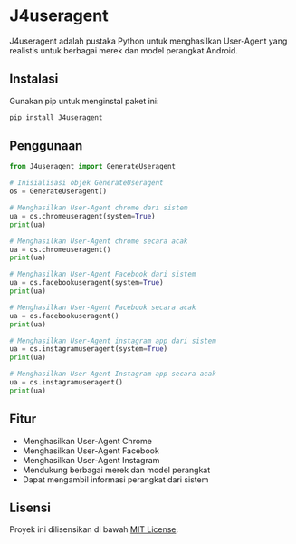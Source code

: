 # J4useragent

J4useragent adalah pustaka Python untuk menghasilkan User-Agent yang realistis untuk berbagai merek dan model perangkat Android.

## Instalasi

Gunakan pip untuk menginstal paket ini:
```sh
pip install J4useragent
```

## Penggunaan

```python
from J4useragent import GenerateUseragent

# Inisialisasi objek GenerateUseragent
os = GenerateUseragent()

# Menghasilkan User-Agent chrome dari sistem
ua = os.chromeuseragent(system=True)
print(ua)

# Menghasilkan User-Agent chrome secara acak
ua = os.chromeuseragent()
print(ua)

# Menghasilkan User-Agent Facebook dari sistem
ua = os.facebookuseragent(system=True)
print(ua)

# Menghasilkan User-Agent Facebook secara acak
ua = os.facebookuseragent()
print(ua)

# Menghasilkan User-Agent instagram app dari sistem
ua = os.instagramuseragent(system=True)
print(ua)

# Menghasilkan User-Agent Instagram app secara acak
ua = os.instagramuseragent()
print(ua)
```

## Fitur
- Menghasilkan User-Agent Chrome
- Menghasilkan User-Agent Facebook
- Menghasilkan User-Agent Instagram 
- Mendukung berbagai merek dan model perangkat
- Dapat mengambil informasi perangkat dari sistem

## Lisensi

Proyek ini dilisensikan di bawah [MIT License](LICENSE).
